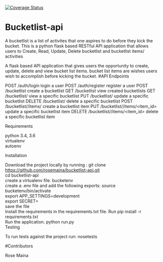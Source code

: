 [![Coverage Status](https://coveralls.io/repos/github/rosemaina/bucketlist-api/badge.svg?branch=feature)](https://coveralls.io/github/rosemaina/bucketlist-api?branch=feature)

# Bucketlist-api
A bucketlist is a list of activites that one aspires to do before they kick the bucket.
This is a python flask based RESTful API application that allows users to Create, Read, Update, Delete bucketlist and bucketlist items/ activities

A flask based API application that gives users the opportunity to create, update, delete and view bucket list items. bucket list items are wishes users wish to accomplish before kicking the bucket. #API Endpoints

POST /auth/login login a user
POST /auth/register register a user
POST /bucketlist create a bucketlist
GET /bucketlist view created bucketlists
GET /bucketlist/<id> view a specific bucketlist
PUT /bucketlist/<id> update a specific bucketlist
DELETE /bucketlist/<id> delete a specific bucketlist
POST /bucketlist/<id>/items/ create a bucketlist item
PUT /bucketlist/<id>/items/<item_id> update a specific bucketlist item
DELETE /bucketlist/<id>/items/<item_id> delete a specific bucketlist item  

Requirements

python 3.4, 3.6  
virtualenv  
autoenv  

Installation  

Download the project locally by running : git clone https://github.com/rosemaina/bucketlist-api.git  
cd bucketlist-api  
create a virtualenv file. bucketenv  
create a .env file and add the following exports:
source bucketenv/bin/activate  
export APP_SETTINGS=development  
export SECRET=<your SECRET-KEY-here-some-very-long-string-of-random-characters-CHANGE-TO-YOUR-LIKING>  
save the file  
Install the requirements in the requirements.txt file. Run pip install -r requirements.txt  
Run the application. python run.py  
Testing  

To run tests against the project run: nosetests  

#Contributors

Rose Maina
